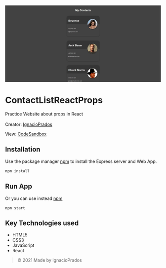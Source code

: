 
![banner](https://raw.githubusercontent.com/IgnacioPrados/ContactListReactProps/master/src/preview.JPG)
# ContactListReactProps
Practice Website about props in React
<br><br>
Creator: [IgnacioPrados](https://github.com/IgnacioPrados)

View: [CodeSandbox](https://codesandbox.io/s/contactlistreactprops-hsbij?file=/src/index.js)
 
 ## Installation

Use the package manager [npm](https://www.npmjs.com/) to install the Express server and Web App.

```bash
npm install
```
 ## Run App
Or you can use instead [npm](https://www.npmjs.com/)
 ```
 npm start
 ```

 ## Key Technologies used
- HTML5
- CSS3
- JavaScript
- React
 
> © 2021 Made by IgnacioPrados
